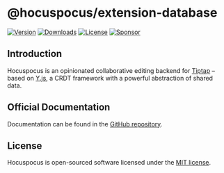# @hocuspocus/extension-database
[![Version](https://img.shields.io/npm/v/@hocuspocus/extension-database.svg?label=version)](https://www.npmjs.com/package/@hocuspocus/extension-database)
[![Downloads](https://img.shields.io/npm/dm/@hocuspocus/extension-database.svg)](https://npmcharts.com/compare/tiptap?minimal=true)
[![License](https://img.shields.io/npm/l/@hocuspocus/extension-database.svg)](https://www.npmjs.com/package/@hocuspocus/extension-database)
[![Sponsor](https://img.shields.io/static/v1?label=Sponsor&message=%E2%9D%A4&logo=GitHub)](https://github.com/sponsors/ueberdosis)

## Introduction
Hocuspocus is an opinionated collaborative editing backend for [Tiptap](https://github.com/ueberdosis/tiptap) – based on [Y.js](https://github.com/yjs/yjs), a CRDT framework with a powerful abstraction of shared data.

## Official Documentation
Documentation can be found in the [GitHub repository](https://github.com/ueberdosis/hocuspocus).

## License
Hocuspocus is open-sourced software licensed under the [MIT license](https://github.com/ueberdosis/hocuspocus/blob/main/LICENSE.md).
